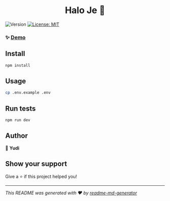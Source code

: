 <h1 align="center">Halo Je 👋</h1>
<p>
  <img alt="Version" src="https://img.shields.io/badge/version-0.0.0-blue.svg?cacheSeconds=2592000" />
  <a href="#" target="_blank">
    <img alt="License: MIT" src="https://img.shields.io/badge/License-MIT-yellow.svg" />
  </a>
</p>

### ✨ [Demo](https://tiketku.risalamin.com)

## Install

```sh
npm install
```

## Usage

```sh
cp .env.example .env
```

## Run tests

```sh
npm run dev
```

## Author

👤 **Yudi**

## Show your support

Give a ⭐️ if this project helped you!

---

_This README was generated with ❤️ by [readme-md-generator](https://github.com/kefranabg/readme-md-generator)_
